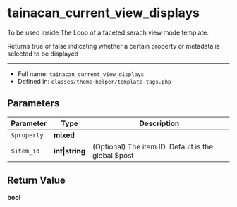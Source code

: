 # tainacan_current_view_displays


To be used inside The Loop of a faceted serach view mode template.

Returns true or false indicating whether a certain property or metadata is
selected to be displayed

***

* Full name: `tainacan_current_view_displays`
* Defined in: `classes/theme-helper/template-tags.php`

## Parameters

| Parameter   | Type            | Description                                         |
|-------------|-----------------|-----------------------------------------------------|
| `$property` | **mixed**       |                                                     |
| `$item_id`  | **int\|string** | (Optional) The item ID. Default is the global $post |

## Return Value

**bool**

